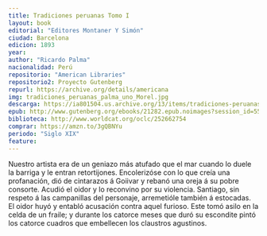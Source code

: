```yaml
---
title: Tradiciones peruanas Tomo I
layout: book
editorial: "Editores Montaner Y Simón"
ciudad: Barcelona
edicion: 1893
year:
author: "Ricardo Palma"
nacionalidad: Perú
repositorio: "American Libraries"
repositorio2: Proyecto Gutenberg
repurl: https://archive.org/details/americana
img: tradiciones_peruanas_palma_uno_Morel.jpg
descarga: https://ia801504.us.archive.org/13/items/tradiciones-peruanas/Tradiciones%20peruanas.pdf
epub: http://www.gutenberg.org/ebooks/21282.epub.noimages?session_id=55c08cb20d864d3bb585db22ed86a32eedafa4d7
biblioteca: http://www.worldcat.org/oclc/252662754
comprar: https://amzn.to/3gQBNYu
periodo: "Siglo XIX"
feature: 
---
```

 

Nuestro artista era de un geniazo más atufado que el mar cuando lo duele la barriga y le entran retortijones. Encolerizóse con lo que creía una profanación, dió de cintarazos á Goiivar y rebanó una oreja á su pobre consorte. Acudió el oidor y lo reconvino por su violencia. Santiago, sin respeto á las campanillas del personaje, arremetióle también á estocadas.
El oidor huyó y entabló acusación contra aquel furioso. Este tomó asilo en la celda de un fraile; y durante los catorce meses que duró su escondite pintó los catorce cuadros que embellecen los claustros agustinos.
